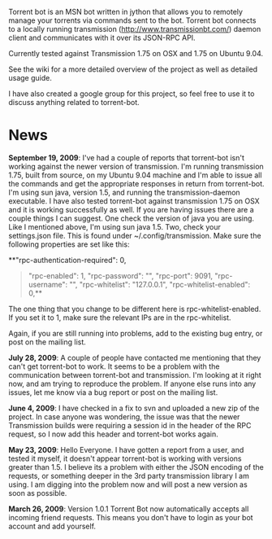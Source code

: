 Torrent bot is an MSN bot written in jython that allows you to remotely manage your torrents via commands sent to the bot.  Torrent bot connects to a locally running transmission (http://www.transmissionbt.com/) daemon client and communicates with it over its JSON-RPC API.

Currently tested against Transmission 1.75 on OSX and 1.75 on Ubuntu 9.04.

See the wiki for a more detailed overview of the project as well as detailed usage guide.

I have also created a google group for this project, so feel free to use it to discuss anything related to torrent-bot.

# News #
**September 19, 2009**:  I've had a couple of reports that torrent-bot isn't working against the newer version of transmission. I'm running transmission 1.75, built from source, on my Ubuntu 9.04 machine and I'm able to issue all the commands and get the appropriate responses in return from torrent-bot.  I'm using sun java, version 1.5, and running the transmission-daemon executable.  I have also tested torrent-bot against transmission 1.75 on OSX and it is working successfully as well.
If you are having issues there are a couple things I can suggest.  One check the version of java you are using.  Like I mentioned above, I'm using sun java 1.5.  Two, check your settings.json file.  This is found under ~/.config/transmission.  Make sure the following properties are set like this:


**"rpc-authentication-required": 0,
> "rpc-enabled": 1,
> "rpc-password": "",
> "rpc-port": 9091,
> "rpc-username": "",
> "rpc-whitelist": "127.0.0.1",
> "rpc-whitelist-enabled": 0,**



The one thing that you change to be different here is rpc-whitelist-enabled.  If you set it to 1, make sure the relevant IPs are in the rpc-whitelist.

Again, if you are still running into problems, add to the existing bug entry, or post on the mailing list.


**July 28, 2009**: A couple of people have contacted me mentioning that they can't get torrent-bot to work.  It seems to be a problem with the communication between torrent-bot and transmission.  I'm looking at it right now, and am trying to reproduce the problem.  If anyone else runs into any issues, let me know via a bug report or post on the mailing list.

**June 4, 2009**:  I have checked in a fix to svn and uploaded a new zip of the project.  In case anyone was wondering, the issue was that the newer Transmission builds were requiring a session id in the header of the RPC request, so I now add this header and torrent-bot works again.

**May 23, 2009**:  Hello Everyone.  I have gotten a report from a user, and tested it myself, it doesn't appear torrent-bot is working with versions greater than 1.5.  I believe its a problem with either the JSON encoding of the requests, or something deeper in the 3rd party transmission library I am using.  I am digging into the problem now and will post a new version as soon as possible.

**March 26, 2009**: Version 1.0.1 Torrent Bot now automatically accepts all incoming friend requests.  This means you don't have to login as your bot account and add yourself.